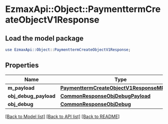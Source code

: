 # EzmaxApi::Object::PaymenttermCreateObjectV1Response

## Load the model package
```perl
use EzmaxApi::Object::PaymenttermCreateObjectV1Response;
```

## Properties
Name | Type | Description | Notes
------------ | ------------- | ------------- | -------------
**m_payload** | [**PaymenttermCreateObjectV1ResponseMPayload**](PaymenttermCreateObjectV1ResponseMPayload.md) |  | 
**obj_debug_payload** | [**CommonResponseObjDebugPayload**](CommonResponseObjDebugPayload.md) |  | [optional] 
**obj_debug** | [**CommonResponseObjDebug**](CommonResponseObjDebug.md) |  | [optional] 

[[Back to Model list]](../README.md#documentation-for-models) [[Back to API list]](../README.md#documentation-for-api-endpoints) [[Back to README]](../README.md)


